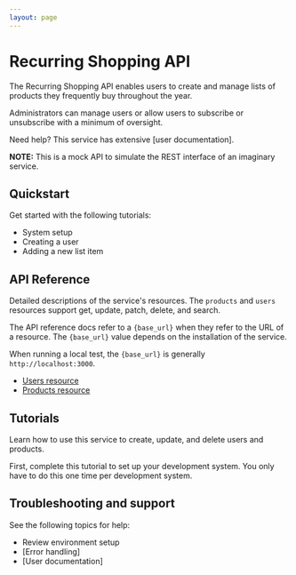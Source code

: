 ```yaml
---
layout: page
---
```


# Recurring Shopping API

The Recurring Shopping API enables users to create and manage lists of products they frequently buy throughout the year.

Administrators can manage users or allow users to subscribe or unsubscribe with a minimum of oversight.

Need help? This service has extensive [user documentation].

**NOTE:** This is a mock API to simulate the REST interface of an imaginary service.

## Quickstart

Get started with the following tutorials:

* System setup
* Creating a user
* Adding a new list item

## API Reference

Detailed descriptions of the service's resources. The `products` and `users` resources support get, update, patch, delete, and search.

The API reference docs refer to a `{base_url}` when they
refer to the URL of a resource. The `{base_url}` value depends
on the installation of the service.

When running a local test, the `{base_url}` is generally `http://localhost:3000`.

* [Users resource](./user/users.md)
* [Products resource](./product/products.md)

## Tutorials

Learn how to use this service to create, update, and delete users and products.

First, complete this tutorial to set up your development system. You only have to do this one time per development system.

## Troubleshooting and support

See the following topics for help:

* Review environment setup
* [Error handling]
* [User documentation]
